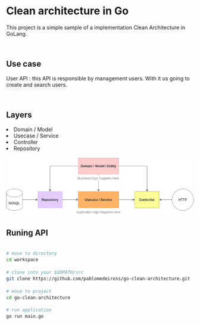 # Clean architecture in Go
This project is a simple sample of a implementation Clean Architecture in GoLang.

<br/>

## Use case 
User API : this API is responsible by management users. With it us going to create and search users.

<br/>

## Layers
<li>Domain / Model</li>
<li>Usecase / Service</li>
<li>Controller</li>
<li>Repository</li>

<br/>

<img src="user-diagram.png">

<br/>

## Runing API

```bash

# move to directory
cd workspace

# clone into your $GOPATH/src
git clone https://github.com/pablomedeiross/go-clean-architecture.git

# move to project 
cd go-clean-architecture

# run application
go run main.go 

```
